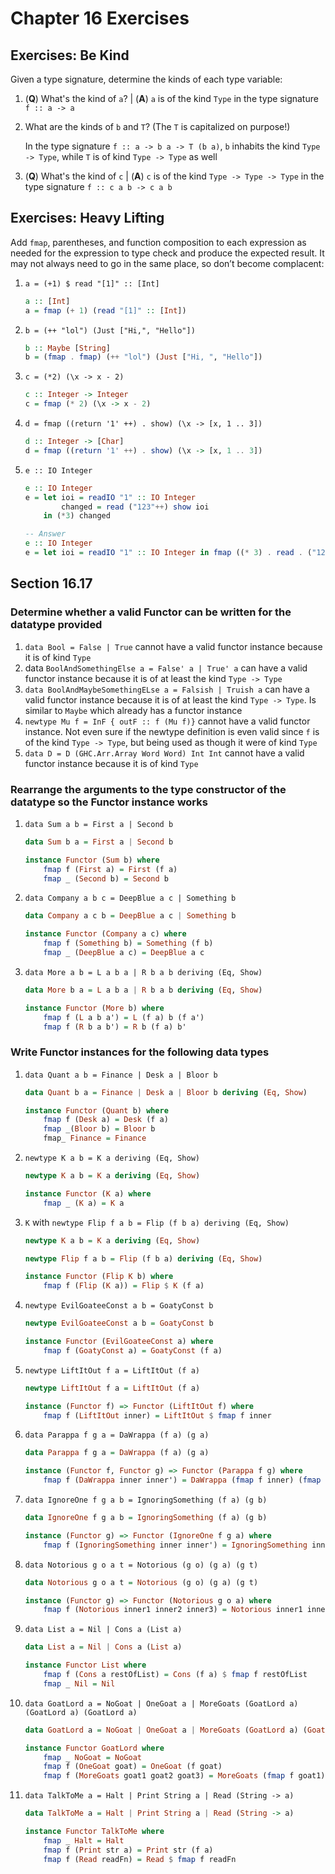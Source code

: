 # Chapter 16 Exercises

## Exercises: Be Kind

Given a type signature, determine the kinds of each type variable:

1. (**Q**) What's the kind of `a`? | (**A**) `a` is of the kind `Type` in the type signature `f :: a -> a`
2. What are the kinds of `b` and `T`? (The `T` is capitalized on purpose!)

    In the type signature `f :: a -> b a -> T (b a)`, `b` inhabits the kind `Type -> Type`, while `T` is of kind `Type -> Type` as well

3. (**Q**) What's the kind of `c` | (**A**) `c` is of the kind `Type -> Type -> Type` in the type signature `f :: c a b -> c a b`

## Exercises: Heavy Lifting

Add `fmap`, parentheses, and function composition to each expression as needed for the expression to type check and produce the expected result. It may not always need to go in the same place, so don’t become complacent:

1. `a = (+1) $ read "[1]" :: [Int]`

    ```haskell
    a :: [Int]
    a = fmap (+ 1) (read "[1]" :: [Int])
    ```

2. `b = (++ "lol") (Just ["Hi,", "Hello"])`

    ```haskell
    b :: Maybe [String]
    b = (fmap . fmap) (++ "lol") (Just ["Hi, ", "Hello"])
    ```

3. `c = (*2) (\x -> x - 2)`

    ```haskell
    c :: Integer -> Integer
    c = fmap (* 2) (\x -> x - 2)
    ```

4. `d = fmap ((return '1' ++) . show) (\x -> [x, 1 .. 3])`

    ```haskell
    d :: Integer -> [Char]
    d = fmap ((return '1' ++) . show) (\x -> [x, 1 .. 3])
    ```

5. `e :: IO Integer`

    ```haskell
    e :: IO Integer
    e = let ioi = readIO "1" :: IO Integer
            changed = read ("123"++) show ioi
        in (*3) changed

    -- Answer
    e :: IO Integer
    e = let ioi = readIO "1" :: IO Integer in fmap ((* 3) . read . ("123" ++) . show) ioi
    ```

## Section 16.17

### Determine whether a valid Functor can be written for the datatype provided

1. `data Bool = False | True` cannot have a valid functor instance because it is of kind `Type`
2. data `BoolAndSomethingElse a = False' a | True' a` can have a valid functor instance because it is of at least the kind `Type -> Type`
3. `data BoolAndMaybeSomethingELse a = Falsish | Truish a` can have a valid functor instance because it is of at least the kind `Type -> Type`. Is similar to `Maybe` which already has a functor instance
4. `newtype Mu f = InF { outF :: f (Mu f)}` cannot have a valid functor instance. Not even sure if the newtype definition is even valid since `f` is of the kind `Type -> Type`, but being used as though it were of kind `Type`
5. `data D = D (GHC.Arr.Array Word Word) Int Int` cannot have a valid functor instance because it is of kind `Type`

### Rearrange the arguments to the type constructor of the datatype so the Functor instance works

1. `data Sum a b = First a | Second b`

    ```haskell
    data Sum b a = First a | Second b

    instance Functor (Sum b) where
        fmap f (First a) = First (f a)
        fmap _ (Second b) = Second b
    ```

2. `data Company a b c = DeepBlue a c | Something b`

    ```haskell
    data Company a c b = DeepBlue a c | Something b

    instance Functor (Company a c) where
        fmap f (Something b) = Something (f b)
        fmap _ (DeepBlue a c) = DeepBlue a c
    ```

3. `data More a b = L a b a | R b a b deriving (Eq, Show)`

    ```haskell
    data More b a = L a b a | R b a b deriving (Eq, Show)

    instance Functor (More b) where
        fmap f (L a b a') = L (f a) b (f a')
        fmap f (R b a b') = R b (f a) b'
    ```

### Write Functor instances for the following data types

1. `data Quant a b = Finance | Desk a | Bloor b`

    ```haskell
    data Quant b a = Finance | Desk a | Bloor b deriving (Eq, Show)

    instance Functor (Quant b) where
        fmap f (Desk a) = Desk (f a)
        fmap _(Bloor b) = Bloor b
        fmap_ Finance = Finance
    ```

2. `newtype K a b = K a deriving (Eq, Show)`

    ```haskell
    newtype K a b = K a deriving (Eq, Show)

    instance Functor (K a) where
        fmap _ (K a) = K a
    ```

3. `K` with `newtype Flip f a b = Flip (f b a) deriving (Eq, Show)`

    ```haskell
    newtype K a b = K a deriving (Eq, Show)

    newtype Flip f a b = Flip (f b a) deriving (Eq, Show)

    instance Functor (Flip K b) where
        fmap f (Flip (K a)) = Flip $ K (f a)
    ```

4. `newtype EvilGoateeConst a b = GoatyConst b`

    ```haskell
    newtype EvilGoateeConst a b = GoatyConst b

    instance Functor (EvilGoateeConst a) where
        fmap f (GoatyConst a) = GoatyConst (f a)
    ```

5. `newtype LiftItOut f a = LiftItOut (f a)`

    ```haskell
    newtype LiftItOut f a = LiftItOut (f a)

    instance (Functor f) => Functor (LiftItOut f) where
        fmap f (LiftItOut inner) = LiftItOut $ fmap f inner
    ```

6. `data Parappa f g a = DaWrappa (f a) (g a)`

    ```haskell
    data Parappa f g a = DaWrappa (f a) (g a)

    instance (Functor f, Functor g) => Functor (Parappa f g) where
        fmap f (DaWrappa inner inner') = DaWrappa (fmap f inner) (fmap f inner')
    ```

7. `data IgnoreOne f g a b = IgnoringSomething (f a) (g b)`

    ```haskell
    data IgnoreOne f g a b = IgnoringSomething (f a) (g b)

    instance (Functor g) => Functor (IgnoreOne f g a) where
        fmap f (IgnoringSomething inner inner') = IgnoringSomething inner (fmap f inner')
    ```

8. `data Notorious g o a t = Notorious (g o) (g a) (g t)`

    ```haskell
    data Notorious g o a t = Notorious (g o) (g a) (g t)

    instance (Functor g) => Functor (Notorious g o a) where
        fmap f (Notorious inner1 inner2 inner3) = Notorious inner1 inner2 (fmap f inner3)
    ```

9. `data List a = Nil | Cons a (List a)`

    ```haskell
    data List a = Nil | Cons a (List a)

    instance Functor List where
        fmap f (Cons a restOfList) = Cons (f a) $ fmap f restOfList
        fmap _ Nil = Nil
    ```

10. `data GoatLord a = NoGoat | OneGoat a | MoreGoats (GoatLord a) (GoatLord a) (GoatLord a)`

    ```haskell
    data GoatLord a = NoGoat | OneGoat a | MoreGoats (GoatLord a) (GoatLord a) (GoatLord a)

    instance Functor GoatLord where
        fmap _ NoGoat = NoGoat
        fmap f (OneGoat goat) = OneGoat (f goat)
        fmap f (MoreGoats goat1 goat2 goat3) = MoreGoats (fmap f goat1) (fmap f goat2) (fmap f goat3)
    ```

11. `data TalkToMe a = Halt | Print String a | Read (String -> a)`

    ```haskell
    data TalkToMe a = Halt | Print String a | Read (String -> a)

    instance Functor TalkToMe where
        fmap _ Halt = Halt
        fmap f (Print str a) = Print str (f a)
        fmap f (Read readFn) = Read $ fmap f readFn
    ```
